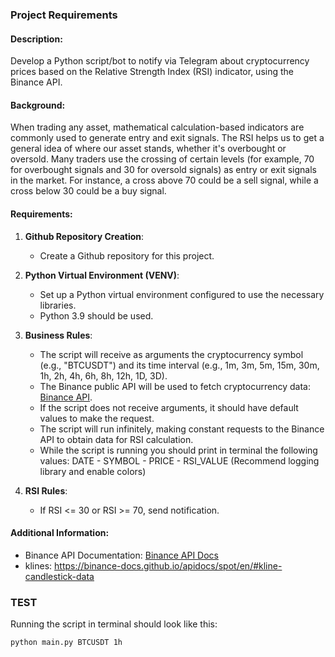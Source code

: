 ### Project Requirements

#### Description:
Develop a Python script/bot to notify via Telegram about cryptocurrency prices based on the Relative Strength Index (RSI) indicator, using the Binance API.

#### Background:
When trading any asset, mathematical calculation-based indicators are commonly used to generate entry and exit signals. The RSI helps us to get a general idea of where our asset stands, whether it's overbought or oversold. Many traders use the crossing of certain levels (for example, 70 for overbought signals and 30 for oversold signals) as entry or exit signals in the market. For instance, a cross above 70 could be a sell signal, while a cross below 30 could be a buy signal.

#### Requirements:

1. **Github Repository Creation**:
   - Create a Github repository for this project.

2. **Python Virtual Environment (VENV)**:
   - Set up a Python virtual environment configured to use the necessary libraries.
   - Python 3.9 should be used.

3. **Business Rules**:
   - The script will receive as arguments the cryptocurrency symbol (e.g., "BTCUSDT") and its time interval (e.g., 1m, 3m, 5m, 15m, 30m, 1h, 2h, 4h, 6h, 8h, 12h, 1D, 3D).
   - The Binance public API will be used to fetch cryptocurrency data: [Binance API](https://api.binance.com/api/v3/klines?symbol=BTCUSDT&interval=15m&limit=100).
   - If the script does not receive arguments, it should have default values to make the request.
   - The script will run infinitely, making constant requests to the Binance API to obtain data for RSI calculation.
   - While the script is running you should print in terminal the following values: DATE - SYMBOL - PRICE - RSI_VALUE (Recommend logging library and enable colors)

4. **RSI Rules**:
   - If RSI <= 30 or RSI >= 70, send notification.

#### Additional Information:
- Binance API Documentation: [Binance API Docs](https://binance-docs.github.io/apidocs/spot/en/#general-info)
- klines: https://binance-docs.github.io/apidocs/spot/en/#kline-candlestick-data

### TEST

Running the script in terminal should look like this:

```bash
python main.py BTCUSDT 1h
